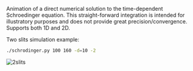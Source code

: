 Animation of a direct numerical solution to the time-dependent Schroedinger equation.
This straight-forward integration is intended for illustratory purposes and does not provide great precision/convergence.
Supports both 1D and 2D.

Two slits simulation example:
```bash
./schrodinger.py 100 160 -d=10 -2
```
![2slits](./2slits.gif)
